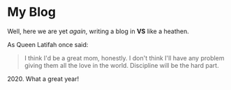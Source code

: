 # My Blog
Well, here we are yet _again_, writing a blog in **VS** like a heathen. 

As Queen Latifah once said:
>I think I'd be a great mom, honestly. 
>I don't think I'll have any problem giving 
>them all the love in the world. 
>Discipline will be the hard part.

2020\. What a great year!
